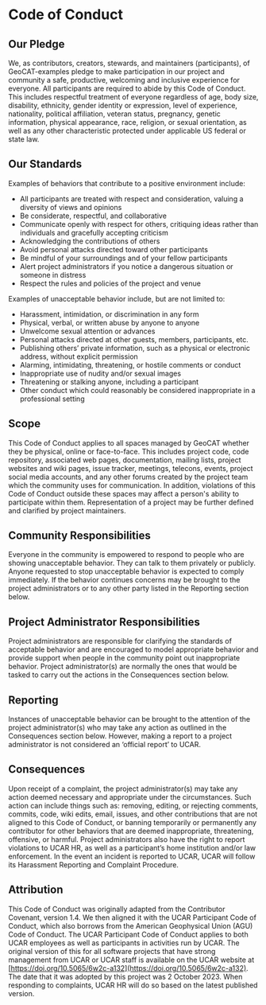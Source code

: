 # Code of Conduct

## Our Pledge

We, as contributors, creators, stewards, and maintainers (participants), of GeoCAT-examples pledge to make participation in our
project and community a safe, productive, welcoming and inclusive experience for everyone. All participants are required
to abide by this Code of Conduct. This includes respectful treatment of everyone regardless of age, body size, disability,
ethnicity, gender identity or expression, level of experience, nationality, political affiliation, veteran status, pregnancy,
genetic information, physical appearance, race, religion, or sexual orientation, as well as any other characteristic protected
under applicable US federal or state law.

## Our Standards

Examples of behaviors that contribute to a positive environment include:

- All participants are treated with respect and consideration, valuing a diversity of views and opinions
- Be considerate, respectful, and collaborative
- Communicate openly with respect for others, critiquing ideas rather than individuals and gracefully accepting criticism
- Acknowledging the contributions of others
- Avoid personal attacks directed toward other participants
- Be mindful of your surroundings and of your fellow participants
- Alert project administrators if you notice a dangerous situation or someone in distress
- Respect the rules and policies of the project and venue

Examples of unacceptable behavior include, but are not limited to:

- Harassment, intimidation, or discrimination in any form
- Physical, verbal, or written abuse by anyone to anyone
- Unwelcome sexual attention or advances
- Personal attacks directed at other guests, members, participants, etc.
- Publishing others’ private information, such as a physical or electronic address, without explicit permission
- Alarming, intimidating, threatening, or hostile comments or conduct
- Inappropriate use of nudity and/or sexual images
- Threatening or stalking anyone, including a participant
- Other conduct which could reasonably be considered inappropriate in a professional setting

## Scope

This Code of Conduct applies to all spaces managed by GeoCAT whether they be physical, online or face-to-face.
This includes project code, code repository, associated web pages, documentation, mailing lists, project websites
and wiki pages, issue tracker, meetings, telecons, events, project social media accounts, and any other forums
created by the project team which the community uses for communication. In addition, violations of this Code of
Conduct outside these spaces may affect a person's ability to participate within them. Representation of a project
may be further defined and clarified by project maintainers.

## Community Responsibilities

Everyone in the community is empowered to respond to people who are showing unacceptable behavior. They can talk to
them privately or publicly. Anyone requested to stop unacceptable behavior is expected to comply immediately. If the
behavior continues concerns may be brought to the project administrators or to any other party listed in the Reporting
section below.

## Project Administrator Responsibilities

Project administrators are responsible for clarifying the standards of acceptable behavior and are encouraged to model
appropriate behavior and provide support when people in the community point out inappropriate behavior. Project
administrator(s) are normally the ones that would be tasked to carry out the actions in the Consequences section below.

## Reporting

Instances of unacceptable behavior can be brought to the attention of the project administrator(s) who may take any action
as outlined in the Consequences section below. However, making a report to a project administrator is not considered an
‘official report’ to UCAR.

## Consequences

Upon receipt of a complaint, the project administrator(s) may take any action deemed necessary and appropriate under the
circumstances. Such action can include things such as: removing, editing, or rejecting comments, commits, code, wiki edits,
email, issues, and other contributions that are not aligned to this Code of Conduct, or banning temporarily or permanently
any contributor for other behaviors that are deemed inappropriate, threatening, offensive, or harmful. Project administrators
also have the right to report violations to UCAR HR, as well as a participant’s home institution and/or law enforcement. In
the event an incident is reported to UCAR, UCAR will follow its Harassment Reporting and Complaint Procedure.

## Attribution

This Code of Conduct was originally adapted from the Contributor Covenant, version 1.4. We then aligned it with the UCAR
Participant Code of Conduct, which also borrows from the American Geophysical Union (AGU) Code of Conduct. The UCAR Participant
Code of Conduct applies to both UCAR employees as well as participants in activities run by UCAR. The original version of this
for all software projects that have strong management from UCAR or UCAR staff is available on the UCAR website at
[https://doi.org/10.5065/6w2c-a132](https://doi.org/10.5065/6w2c-a132). The date that it was adopted by this project was 2
October 2023. When responding to complaints, UCAR HR will do so based on the latest published version.
